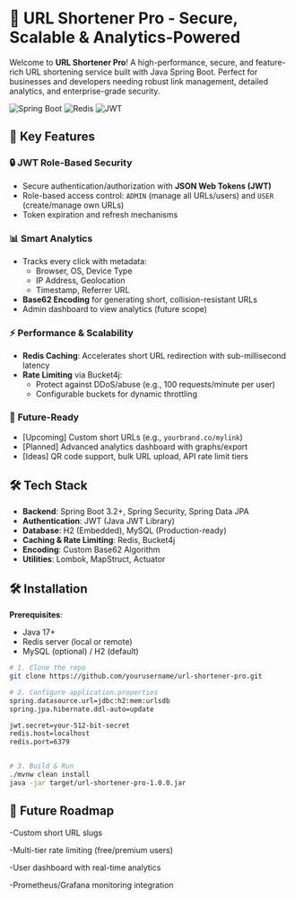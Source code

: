 # 🔗 URL Shortener Pro - Secure, Scalable & Analytics-Powered

Welcome to **URL Shortener Pro**! A high-performance, secure, and feature-rich URL shortening service built with Java Spring Boot. Perfect for businesses and developers needing robust link management, detailed analytics, and enterprise-grade security.

![Spring Boot](https://img.shields.io/badge/Spring%20Boot-3.2%2B-brightgreen)
![Redis](https://img.shields.io/badge/Redis-Caching%20%26%20Rate%20Limiting-red)
![JWT](https://img.shields.io/badge/Security-JWT%20Role--Based-blueviolet)

## 🚀 Key Features

### 🔒 **JWT Role-Based Security**
- Secure authentication/authorization with **JSON Web Tokens (JWT)**
- Role-based access control: `ADMIN` (manage all URLs/users) and `USER` (create/manage own URLs)
- Token expiration and refresh mechanisms

### 📊 **Smart Analytics**
- Tracks every click with metadata:
  - Browser, OS, Device Type
  - IP Address, Geolocation
  - Timestamp, Referrer URL
- **Base62 Encoding** for generating short, collision-resistant URLs
- Admin dashboard to view analytics (future scope)

### ⚡ **Performance & Scalability**
- **Redis Caching**: Accelerates short URL redirection with sub-millisecond latency
- **Rate Limiting** via Bucket4j:
  - Protect against DDoS/abuse (e.g., 100 requests/minute per user)
  - Configurable buckets for dynamic throttling

### 🔮 **Future-Ready**
- [Upcoming] Custom short URLs (e.g., `yourbrand.co/mylink`)
- [Planned] Advanced analytics dashboard with graphs/export
- [Ideas] QR code support, bulk URL upload, API rate limit tiers

## 🛠️ Tech Stack

- **Backend**: Spring Boot 3.2+, Spring Security, Spring Data JPA
- **Authentication**: JWT (Java JWT Library)
- **Database**: H2 (Embedded), MySQL (Production-ready)
- **Caching & Rate Limiting**: Redis, Bucket4j
- **Encoding**: Custom Base62 Algorithm
- **Utilities**: Lombok, MapStruct, Actuator

## 🛠️ Installation

**Prerequisites**:
- Java 17+
- Redis server (local or remote)
- MySQL (optional) / H2 (default)

```bash
# 1. Clone the repo
git clone https://github.com/yourusername/url-shortener-pro.git

# 2. Configure application.properties
spring.datasource.url=jdbc:h2:mem:urlsdb
spring.jpa.hibernate.ddl-auto=update

jwt.secret=your-512-bit-secret
redis.host=localhost
redis.port=6379


# 3. Build & Run
./mvnw clean install
java -jar target/url-shortener-pro-1.0.0.jar

```

## 🌟 Future Roadmap
-Custom short URL slugs

-Multi-tier rate limiting (free/premium users)

-User dashboard with real-time analytics

-Prometheus/Grafana monitoring integration
